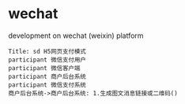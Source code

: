 # wechat
development on wechat (weixin) platform

```seq
Title: sd H5网页支付模式
participant 微信支付用户
participant 微信客户端
participant 商户后台系统
participant 微信支付系统
商户后台系统->商户后台系统: 1.生成图文消息链接或二维码()
```
